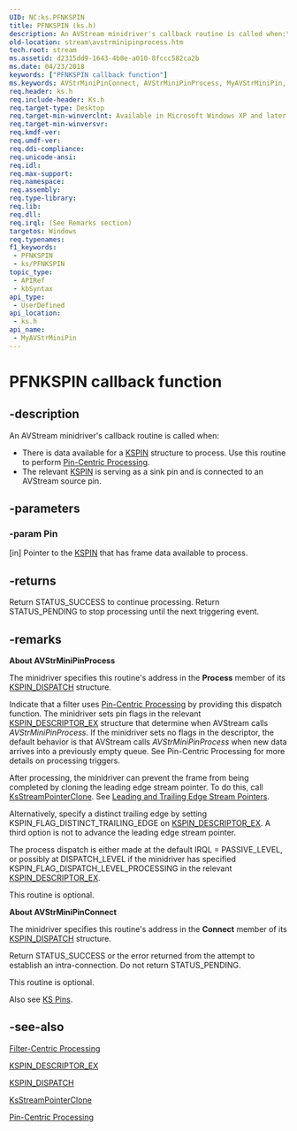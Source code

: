 ```yaml
---
UID: NC:ks.PFNKSPIN
title: PFNKSPIN (ks.h)
description: An AVStream minidriver's callback routine is called when:\_There is data available for a KSPIN structure to process. Use this routine to perform Pin-Centric Processing.The relevant KSPIN is serving as a sink pin and is connected to an AVStream source pin.
old-location: stream\avstrminipinprocess.htm
tech.root: stream
ms.assetid: d2315dd9-1643-4b8e-a010-8fccc582ca2b
ms.date: 04/23/2018
keywords: ["PFNKSPIN callback function"]
ms.keywords: AVStrMiniPinConnect, AVStrMiniPinProcess, MyAVStrMiniPin, MyAVStrMiniPin routine [Streaming Media Devices], PFNKSPIN, avstclbk_9c9fb1b9-d592-41de-8190-b8b2808ea35b.xml, ks/MyAVStrMiniPin, stream.avstrminipinprocess
req.header: ks.h
req.include-header: Ks.h
req.target-type: Desktop
req.target-min-winverclnt: Available in Microsoft Windows XP and later operating systems and DirectX 8.0 and later DirectX versions.
req.target-min-winversvr: 
req.kmdf-ver: 
req.umdf-ver: 
req.ddi-compliance: 
req.unicode-ansi: 
req.idl: 
req.max-support: 
req.namespace: 
req.assembly: 
req.type-library: 
req.lib: 
req.dll: 
req.irql: (See Remarks section)
targetos: Windows
req.typenames: 
f1_keywords:
 - PFNKSPIN
 - ks/PFNKSPIN
topic_type:
 - APIRef
 - kbSyntax
api_type:
 - UserDefined
api_location:
 - ks.h
api_name:
 - MyAVStrMiniPin
---
```


# PFNKSPIN callback function


## -description

An AVStream minidriver's callback routine is called when: 
<ul>
<li>There is data available for a <a href="/windows-hardware/drivers/ddi/ks/ns-ks-_kspin">KSPIN</a> structure to process. Use this routine to perform <a href="/windows-hardware/drivers/stream/pin-centric-processing">Pin-Centric Processing</a>.</li>
<li>The relevant <a href="/windows-hardware/drivers/ddi/ks/ns-ks-_kspin">KSPIN</a> is serving as a sink pin and is connected to an AVStream source pin.</li>
</ul>

## -parameters

### -param Pin 

[in]
Pointer to the <a href="/windows-hardware/drivers/ddi/ks/ns-ks-_kspin">KSPIN</a> that has frame data available to process.

## -returns

Return STATUS_SUCCESS to continue processing. Return STATUS_PENDING to stop processing until the next triggering event.

## -remarks

<b>About AVStrMiniPinProcess</b>

The minidriver specifies this routine's address in the <b>Process</b> member of its <a href="/windows-hardware/drivers/ddi/ks/ns-ks-_kspin_dispatch">KSPIN_DISPATCH</a> structure.

Indicate that a filter uses <a href="/windows-hardware/drivers/stream/pin-centric-processing">Pin-Centric Processing</a> by providing this dispatch function. The minidriver sets pin flags in the relevant <a href="/windows-hardware/drivers/ddi/ks/ns-ks-_kspin_descriptor_ex">KSPIN_DESCRIPTOR_EX</a> structure that determine when AVStream calls <i>AVStrMiniPinProcess</i>. If the minidriver sets no flags in the descriptor, the default behavior is that AVStream calls <i>AVStrMiniPinProcess</i> when new data arrives into a previously empty queue. See Pin-Centric Processing for more details on processing triggers.

After processing, the minidriver can prevent the frame from being completed by cloning the leading edge stream pointer. To do this, call <a href="/windows-hardware/drivers/devtest/ks-ksstreampointerclone">KsStreamPointerClone</a>. See <a href="/windows-hardware/drivers/stream/leading-and-trailing-edge-stream-pointers">Leading and Trailing Edge Stream Pointers</a>.

Alternatively, specify a distinct trailing edge by setting KSPIN_FLAG_DISTINCT_TRAILING_EDGE on <a href="/windows-hardware/drivers/ddi/ks/ns-ks-_kspin_descriptor_ex">KSPIN_DESCRIPTOR_EX</a>. A third option is not to advance the leading edge stream pointer.

The process dispatch is either made at the default IRQL = PASSIVE_LEVEL, or possibly at DISPATCH_LEVEL if the minidriver has specified KSPIN_FLAG_DISPATCH_LEVEL_PROCESSING in the relevant <a href="/windows-hardware/drivers/ddi/ks/ns-ks-_kspin_descriptor_ex">KSPIN_DESCRIPTOR_EX</a>.

This routine is optional.

<b>About AVStrMiniPinConnect</b>

The minidriver specifies this routine's address in the <b>Connect</b> member of its <a href="/windows-hardware/drivers/ddi/ks/ns-ks-_kspin_dispatch">KSPIN_DISPATCH</a> structure.

Return STATUS_SUCCESS or the error returned from the attempt to establish an intra-connection. Do not return STATUS_PENDING. 

This routine is optional.

Also see <a href="/windows-hardware/drivers/stream/ks-pins">KS Pins</a>.

## -see-also

<a href="/windows-hardware/drivers/stream/filter-centric-processing">Filter-Centric Processing</a>



<a href="/windows-hardware/drivers/ddi/ks/ns-ks-_kspin_descriptor_ex">KSPIN_DESCRIPTOR_EX</a>



<a href="/windows-hardware/drivers/ddi/ks/ns-ks-_kspin_dispatch">KSPIN_DISPATCH</a>



<a href="/windows-hardware/drivers/devtest/ks-ksstreampointerclone">KsStreamPointerClone</a>



<a href="/windows-hardware/drivers/stream/pin-centric-processing">Pin-Centric Processing</a>
